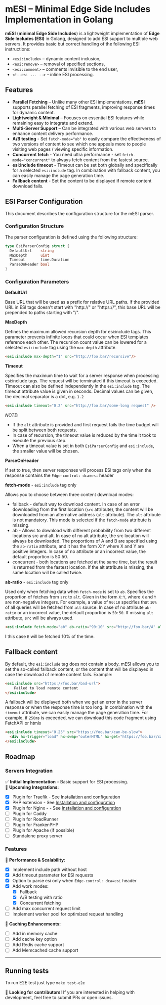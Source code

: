 # mESI – Minimal Edge Side Includes Implementation in Golang

**mESI** (**minimal Edge Side Includes**) is a lightweight implementation of **Edge Side Includes (ESI)** in Golang, designed to add ESI support to multiple web servers. It provides basic but correct handling of the following ESI instructions:

- `<esi:include>` – dynamic content inclusion,
- `<esi:remove>` – removal of specified sections,
- `<esi:comment>` – comments invisible to the end user,
- `<!--esi ... -->` – inline ESI processing.

## Features

- **Parallel Fetching** – Unlike many other ESI implementations, **mESI** supports parallel fetching of ESI fragments, improving response times for dynamic content.
- **Lightweight & Minimal** – Focuses on essential ESI features while remaining easy to integrate and extend.
- **Multi-Server Support** – Can be integrated with various web servers to enhance content delivery performance.
- **A/B testing** - Set `fetch-mode="ab"` to easily compare the effectiveness of two versions of content to see which one appeals more to people visiting web pages / viewing specific information.
- **Concurrent fetch** - You need ultra performance - set `fetch-mode="concurrent"` to always fetch content from the fastest source.
- **esi:include timeout** - Timeout can be set both globally and specifically for a selected `esi:include` tag. In combination with fallback content, you can easily manage the page generation time.
- **Fallback content** - Set the content to be displayed if remote content download fails.
## ESI Parser Configuration
This document describes the configuration structure for the mESI parser.

### Configuration Structure
The parser configuration is defined using the following structure:

```go
type EsiParserConfig struct {
  DefaultUrl    string
  MaxDepth      uint
  Timeout       time.Duration
  ParseOnHeader bool
}
```
### Configuration Parameters
**DefaultUrl**

Base URL that will be used as a prefix for relative URL paths. If the provided URL in ESI tags doesn't start with "http://" or "https://", this base URL will be prepended to paths starting with "/".

**MaxDepth**

Defines the maximum allowed recursion depth for esi:include tags. This parameter prevents infinite loops that could occur when ESI templates reference each other.
The recursion count value can be lowered for a selected `esi:include` tag using the `max-depth` attribute:
```html
<esi:include max-depth="1" src="http://foo.bar/recursive"/>
```

**Timeout**

Specifies the maximum time to wait for a server response when processing esi:include tags. The request will be terminated if this timeout is exceeded.
Timeout can also be defined independently in the `esi:include` tag. The timeout attribute value is given in seconds. 
Decimal values can be given, the decimal separator is a dot, e.g. `1.2`

```html
<esi:include timeout="0.2" src="http://foo.bar/some-long request" />
```
_NOTE:_
 - If the `alt` attribute is provided and first request fails the time budget will be split between both requests.
 - In case of recursion, the timeout value is reduced by the time it took to execute the previous step.
 - When a timeout value is set in both `EsiParserConfig` and `esi:include`, the smaller value will be chosen.

**ParseOnHeader**

If set to true, then server responses will process ESI tags only when the response contains the `Edge-control: dca=esi` header

**fetch-mode** - `esi:include` tag only

Allows you to choose between three content download modes:
- fallback - default way to download content. In case of an error downloading from the first location (`src` attribute), 
the content will be downloaded from an alternative address (`alt` attribute). 
The `alt` attribute is not mandatory. This mode is selected if the `fetch-mode` attribute is missing.
- ab - Allows to download with different probability from two different locations src and alt. In case of no alt attribute, the src location will always be downloaded. 
The proportions of A and B are specified using the `ab-ratio` attribute, and it has the form X:Y where X and Y are positive integers. 
In case of no attribute or an incorrect value, the default proportion is 50:50.
- concurrent - both locations are fetched at the same time, but the result is returned from the fastest location. 
If the alt attribute is missing, the same location will be called twice.

**ab-ratio** - `esi:include` tag only

Used only when fetching data when `fetch-mode` is set to `ab`. Specifies the proportion of fetches from `src` to `alt`. 
Given in the form `X:Y`, where `X` and `Y` are non-negative integers. 
For example, a value of `90:10` specifies that `10%` of all queries will be fetched from `alt` source.
In case of no attribute `ab-ratio` or an incorrect value, the default proportion is `50:50`.
If missing `alt` attribute, `src` will be always used.

```html
<esi:include fetch-mode="ab" ab-ratio="90:10" src="http://foo.bar/A" alt="http://foo.bar/B" />]
```
I this case `B` will be fetched 10% of the time.

## Fallback content
By default, the `esi:include` tag does not contain a body. mESI allows you to set the so-called fallback content, 
or the content that will be displayed in case the download of remote content fails. Example:
```html
<esi:include src="https://foo.bar/bad-url">
    Failed to load remote content
</esi:include>
```
A fallback will be displayed both when we get an error in the server response or when the response time is too long.
In combination with the `timeout` attribute, we can easily manage the page generation time. For example, if `250ms` is exceeded, 
we can download this code fragment using FetchAPI or htmlx

```html
<esi:include timeout="0.25" src="https://foo.bar/can-be-slow">
  <div hx-trigger="load" hx-swap="outerHTML" hx-get="https://foo.bar/can-be-slow"></div>
</esi:include>
```

## Roadmap

### Servers Integration
✅ **Initial Implementation** – Basic support for ESI processing.  
🔄 **Upcoming Integrations:**
- [x] Plugin for Traefik - See [Installation and configuration](servers/traefik/README.md)
- [x] PHP extension - See [Installation and configuration](php-ext/README.md)
- [x] Plugin for Nginx - - See [Installation and configuration](servers/nginx/README.md)
- [ ] Plugin for Caddy
- [ ] Plugin for RoadRunner
- [ ] Plugin for FrankenPHP
- [ ] Plugin for Apache (if possible)
- [ ] Standalone proxy server

### Features
🔄 **Performance & Scalability:**
- [x] Implement include path without host
- [x] Add timeout parameter for ESI requests
- [x] Option to parse esi only when `Edge-control: dca=esi` header
- [x] Add work modes:
  - [x] Fallback
  - [x] A/B testing with ratio
  - [x] Concurrent fetching
- [ ] Add max concurrent request limit
- [ ] Implement worker pool for optimized request handling

🔄 **Caching Enhancements:**
- [ ] Add in memory cache
- [ ] Add cache key option
- [ ] Add Redis cache support
- [ ] Add Memcached cache support
---

## Running tests
To run E2E test just type `make test-e2e`

🚀 **Looking for contributors!** If you are interested in helping with development, feel free to submit PRs or open issues.  

